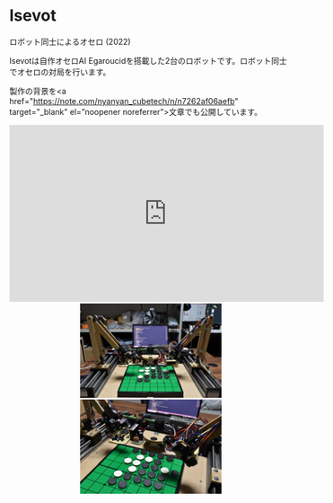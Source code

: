 # Isevot

ロボット同士によるオセロ (2022)



Isevotは自作オセロAI Egaroucidを搭載した2台のロボットです。ロボット同士でオセロの対局を行います。

製作の背景を<a href="https://note.com/nyanyan_cubetech/n/n7262af06aefb" target="_blank" el=”noopener noreferrer”>文章</a>でも公開しています。

<div style="text-align: center">
<iframe width="560" height="315" src="https://www.youtube.com/embed/bV2cLeHRmJw" title="YouTube video player" frameborder="0" allow="accelerometer; autoplay; clipboard-write; encrypted-media; gyroscope; picture-in-picture" allowfullscreen></iframe>
</div>



<div style="text-align: center">
    <img src="img/img1.jpg" width="50%">
</div>

<div style="text-align: center">
    <img src="img/img2.jpg" width="50%">
</div>
